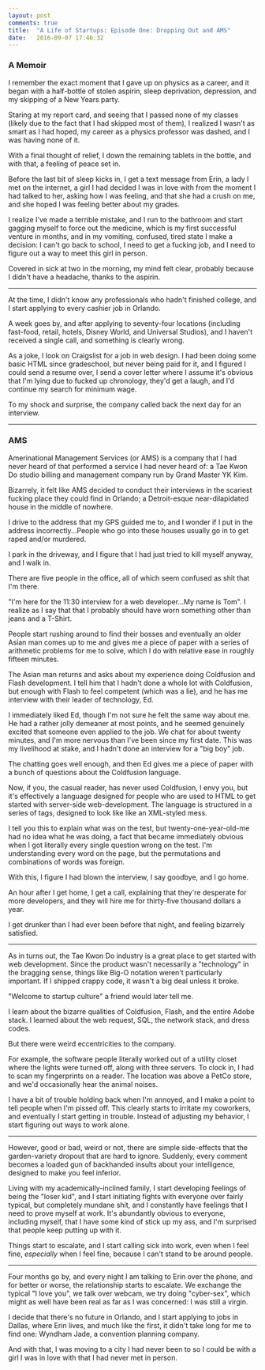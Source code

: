 ```yaml
---
layout: post
comments: true
title:  "A Life of Startups: Episode One: Dropping Out and AMS"
date:   2016-09-07 17:46:32
---
```


### A Memoir

I remember the exact moment that I gave up on physics as a career, and it began with a half-bottle of stolen aspirin, sleep deprivation, depression, and my skipping of a New Years party.  

Staring at my report card, and seeing that I passed none of my classes (likely due to the fact that I had skipped most of them), I realized I wasn't as smart as I had hoped, my career as a physics professor was dashed, and I was having none of it.  

With a final thought of relief, I down the remaining tablets in the bottle, and with that, a feeling of peace set in.  


Before the last bit of sleep kicks in, I get a text message from Erin, a lady I met on the internet, a girl I had decided I was in love with from the moment I had talked to her, asking how I was feeling, and that she had a crush on me, and she hoped I was feeling better about my grades. 

I realize I've made a terrible mistake, and I run to the bathroom and start gagging myself to force out the medicine, which is my first successful venture in months, and in my vomiting, confused, tired state I make a decision: I can't go back to school, I need to get a fucking job, and I need to figure out a way to meet this girl in person.  

Covered in sick at two in the morning, my mind felt clear, probably because I didn't have a headache, thanks to the aspirin. 


-------------------


At the time, I didn't know any professionals who hadn't finished college, and I start applying to every cashier job in Orlando.  

A week goes by, and after applying to seventy-four locations (including fast-food, retail, hotels, Disney World, and Universal Studios), and I haven't received a single call, and something is clearly wrong.  

As a joke, I look on Craigslist for a job in web design.  I had been doing some basic HTML since gradeschool, but never being paid for it, and I figured I could send a resume over, I send a cover letter where I assume it's obvious that I'm lying due to fucked up chronology, they'd get a laugh, and I'd continue my search for minimum wage. 

To my shock and surprise, the company called back the next day for an interview. 


---------------------

### AMS

Amerinational Management Services (or AMS) is a company that I had never heard of that performed a service I had never heard of: a Tae Kwon Do studio billing and management company run by Grand Master YK Kim. 

Bizarrely, it felt like AMS decided to conduct their interviews in the scariest fucking place they could find in Orlando; a Detroit-esque near-dilapidated house in the middle of nowhere.  

I drive to the address that my GPS guided me to, and I wonder if I put in the address incorrectly...People who go into these houses usually go in to get raped and/or murdered. 

I park in the driveway, and I figure that I had just tried to kill myself anyway, and I walk in. 

There are five people in the office, all of which seem confused as shit that I'm there.  

"I'm here for the 11:30 interview for a web developer...My name is Tom".  I realize as I say that that I probably should have worn something other than jeans and a T-Shirt. 

People start rushing around to find their bosses and eventually an older Asian man comes up to me and gives me a piece of paper with a series of arithmetic problems for me to solve, which I do with relative ease in roughly fifteen minutes.  

The Asian man returns and asks about my experience doing Coldfusion and Flash development. I tell him that I hadn't done a whole lot with Coldfusion, but enough with Flash to feel competent (which was a lie), and he has me interview with their leader of technology, Ed. 

I immediately liked Ed, though I'm not sure he felt the same way about me.  He had a rather jolly demeaner at most points, and he seemed genuinely excited that someone even applied to the job.  We chat for about twenty minutes, and I'm more nervous than I've been since my first date.  This was my livelihood at stake, and I hadn't done an interview for a "big boy" job. 

The chatting goes well enough, and then Ed gives me a piece of paper with a bunch of questions about the Coldfusion language. 

Now, if you, the casual reader, has never used Coldfusion, I envy you, but it's effectively a language designed for people who are used to HTML to get started with server-side web-development.  The language is structured in a series of tags, designed to look like like an XML-styled mess.  

I tell you this to explain what was on the test, but twenty-one-year-old-me had no idea what he was doing, a fact that became immediately obvious when I got literally every single question wrong on the test.  I'm understanding every word on the page, but the permutations and combinations of words was foreign. 

With this, I figure I had blown the interview, I say goodbye, and I go home.  

An hour after I get home, I get a call, explaining that they're desperate for more developers, and they will hire me for thirty-five thousand dollars a year.  

I get drunker than I had ever been before that night, and feeling bizarrely satisfied.  


-----------------------------


As in turns out, the Tae Kwon Do industry is a great place to get started with web development.  Since the product wasn't necessarily a "technology" in the bragging sense, things like Big-O notation weren't particularly important.  If I shipped crappy code, it wasn't a big deal unless it broke.  

"Welcome to startup culture" a friend would later tell me. 

I learn about the bizarre qualities of Coldfusion, Flash, and the entire Adobe stack.  I learned about the web request, SQL, the network stack, and dress codes. 

But there were weird eccentricities to the company.  

For example, the software people literally worked out of a utility closet where the lights were turned off, along with three servers.  To clock in, I had to scan my fingerprints on a reader.  The location was above a PetCo store, and we'd occasionally hear the animal noises.  

I have a bit of trouble holding back when I'm annoyed, and I make a point to tell people when I'm pissed off.  This clearly starts to irritate my coworkers, and eventually I start getting in trouble.  Instead of adjusting my behavior, I start figuring out ways to work alone.  

-----------------------------


However, good or bad, weird or not, there are simple side-effects that the garden-variety dropout that are hard to ignore.  Suddenly, every comment becomes a loaded gun of backhanded insults about your intelligence, designed to make you feel inferior.  

Living with my academically-inclined family, I start developing feelings of being the "loser kid", and I start initiating fights with everyone over fairly typical, but completely mundane shit, and I constantly have feelings that I need to prove myself at work.  It's abundantly obvious to everyone, including myself, that I have some kind of stick up my ass, and I'm surprised that people keep putting up with it. 

Things start to escalate, and I start calling sick into work, even when I feel fine, *especially* when I feel fine, because I can't stand to be around people.   

-----------------------------

Four months go by, and every night I am talking to Erin over the phone, and for better or worse, the relationship starts to escalate.  We exchange the typical "I love you", we talk over webcam, we try doing "cyber-sex", which might as well have been real as far as I was concerned: I was still a virgin.  

I decide that there's no future in Orlando, and I start applying to jobs in Dallas, where Erin lives, and much like the first, it didn't take long for me to find one: Wyndham Jade, a convention planning company. 

And with that, I was moving to a city I had never been to so I could be with a girl I was in love with that I had never met in person. 
